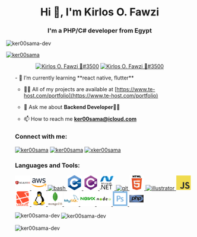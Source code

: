 
<h1 align="center">Hi 👋, I'm Kirlos O. Fawzi</h1>
<h3 align="center">I'm a PHP/C# developer from Egypt</h3>
<p align="left"> <img src="https://komarev.com/ghpvc/?username=ker00sama-dev&label=Profile%20views&color=0e75b6&style=flat" alt="ker00sama-dev" /> </p>

<p align="left"> <a href="https://twitter.com/ker00sama" target="blank"><img src="https://img.shields.io/twitter/follow/ker00sama_dev?logo=twitter&style=for-the-badge" alt="ker00sama" /></a> </p>

<p align="center"> 
  <a href="https://discord.com/users/488567658686447638/" rel="nofollow"><img src="https://img.shields.io/badge/Discord-7289DA?style=for-the-badge&logo=discord&logoColor=white" alt="Kirlos O. Fawzi 👑#3500" data-canonical-src="https://img.shields.io/badge/Discord-7289DA?style=for-the-badge&logo=discord&logoColor=white" style="max-width:100%;"></a> 
  <a href="https://www.facebook.com/ker00sama/" rel="nofollow"><img src="https://img.shields.io/badge/Facebook-1877F2?style=for-the-badge&logo=facebook&logoColor=white" alt="Kirlos O. Fawzi 👑#3500" data-canonical-src="https://img.shields.io/badge/Facebook-1877F2?style=for-the-badge&logo=facebook&logoColor=white" style="max-width:100%;"></a> 
  
</p>

<ul>
- 🌱 I’m currently learning **react native, flutter**

- 👨‍💻 All of my projects are available at [https://www.te-host.com/portfolio](https://www.te-host.com/portfolio)

- 💬 Ask me about **Backend Developer👨‍💻**

- 📫 How to reach me **ker00sama@icloud.com**

<h3 align="left">Connect with me:</h3>
<p align="left">
<a href="https://twitter.com/ker00sama" target="blank"><img align="center" src="https://raw.githubusercontent.com/rahuldkjain/github-profile-readme-generator/master/src/images/icons/Social/twitter.svg" alt="ker00sama" height="30" width="40" /></a>
<a href="https://fb.com/ker00sama" target="blank"><img align="center" src="https://raw.githubusercontent.com/rahuldkjain/github-profile-readme-generator/master/src/images/icons/Social/facebook.svg" alt="ker00sama" height="30" width="40" /></a>
<a href="https://instagram.com/xker00sama" target="blank"><img align="center" src="https://raw.githubusercontent.com/rahuldkjain/github-profile-readme-generator/master/src/images/icons/Social/instagram.svg" alt="xker00sama" height="30" width="40" /></a>
</p>

<h3 align="left">Languages and Tools:</h3>
<p align="left"> <a href="https://angular.io" target="_blank" rel="noreferrer"> <img src="https://raw.githubusercontent.com/devicons/devicon/master/icons/angularjs/angularjs-original-wordmark.svg" alt="angularjs" width="40" height="40"/> </a> <a href="https://aws.amazon.com" target="_blank" rel="noreferrer"> <img src="https://raw.githubusercontent.com/devicons/devicon/master/icons/amazonwebservices/amazonwebservices-original-wordmark.svg" alt="aws" width="40" height="40"/> </a> <a href="https://www.gnu.org/software/bash/" target="_blank" rel="noreferrer"> <img src="https://www.vectorlogo.zone/logos/gnu_bash/gnu_bash-icon.svg" alt="bash" width="40" height="40"/> </a> <a href="https://www.w3schools.com/cpp/" target="_blank" rel="noreferrer"> <img src="https://raw.githubusercontent.com/devicons/devicon/master/icons/cplusplus/cplusplus-original.svg" alt="cplusplus" width="40" height="40"/> </a> <a href="https://www.w3schools.com/cs/" target="_blank" rel="noreferrer"> <img src="https://raw.githubusercontent.com/devicons/devicon/master/icons/csharp/csharp-original.svg" alt="csharp" width="40" height="40"/> </a> <a href="https://dotnet.microsoft.com/" target="_blank" rel="noreferrer"> <img src="https://raw.githubusercontent.com/devicons/devicon/master/icons/dot-net/dot-net-original-wordmark.svg" alt="dotnet" width="40" height="40"/> </a> <a href="https://git-scm.com/" target="_blank" rel="noreferrer"> <img src="https://www.vectorlogo.zone/logos/git-scm/git-scm-icon.svg" alt="git" width="40" height="40"/> </a> <a href="https://www.w3.org/html/" target="_blank" rel="noreferrer"> <img src="https://raw.githubusercontent.com/devicons/devicon/master/icons/html5/html5-original-wordmark.svg" alt="html5" width="40" height="40"/> </a> <a href="https://www.adobe.com/in/products/illustrator.html" target="_blank" rel="noreferrer"> <img src="https://www.vectorlogo.zone/logos/adobe_illustrator/adobe_illustrator-icon.svg" alt="illustrator" width="40" height="40"/> </a> <a href="https://developer.mozilla.org/en-US/docs/Web/JavaScript" target="_blank" rel="noreferrer"> <img src="https://raw.githubusercontent.com/devicons/devicon/master/icons/javascript/javascript-original.svg" alt="javascript" width="40" height="40"/> </a> <a href="https://laravel.com/" target="_blank" rel="noreferrer"> <img src="https://raw.githubusercontent.com/devicons/devicon/master/icons/laravel/laravel-plain-wordmark.svg" alt="laravel" width="40" height="40"/> </a> <a href="https://www.linux.org/" target="_blank" rel="noreferrer"> <img src="https://raw.githubusercontent.com/devicons/devicon/master/icons/linux/linux-original.svg" alt="linux" width="40" height="40"/> </a> <a href="https://www.mongodb.com/" target="_blank" rel="noreferrer"> <img src="https://raw.githubusercontent.com/devicons/devicon/master/icons/mongodb/mongodb-original-wordmark.svg" alt="mongodb" width="40" height="40"/> </a> <a href="https://www.mysql.com/" target="_blank" rel="noreferrer"> <img src="https://raw.githubusercontent.com/devicons/devicon/master/icons/mysql/mysql-original-wordmark.svg" alt="mysql" width="40" height="40"/> </a> <a href="https://www.nginx.com" target="_blank" rel="noreferrer"> <img src="https://raw.githubusercontent.com/devicons/devicon/master/icons/nginx/nginx-original.svg" alt="nginx" width="40" height="40"/> </a> <a href="https://nodejs.org" target="_blank" rel="noreferrer"> <img src="https://raw.githubusercontent.com/devicons/devicon/master/icons/nodejs/nodejs-original-wordmark.svg" alt="nodejs" width="40" height="40"/> </a> <a href="https://www.photoshop.com/en" target="_blank" rel="noreferrer"> <img src="https://raw.githubusercontent.com/devicons/devicon/master/icons/photoshop/photoshop-line.svg" alt="photoshop" width="40" height="40"/> </a> <a href="https://www.php.net" target="_blank" rel="noreferrer"> <img src="https://raw.githubusercontent.com/devicons/devicon/master/icons/php/php-original.svg" alt="php" width="40" height="40"/> </a> </p>

<p><img align="left" src="https://github-readme-stats.vercel.app/api/top-langs?username=ker00sama-dev&show_icons=true&locale=en&layout=compact" alt="ker00sama-dev" /></p>

<p>&nbsp;<img align="center" src="https://github-readme-stats.vercel.app/api?username=ker00sama-dev&show_icons=true&locale=en" alt="ker00sama-dev" /></p>

<p><img align="center" src="https://github-readme-streak-stats.herokuapp.com/?user=ker00sama-dev&" alt="ker00sama-dev" /></p>




